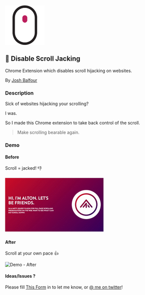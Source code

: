 ![Logo](extension/icons/icon128.png)

## 🚫 Disable Scroll Jacking

Chrome Extension which disables scroll hijacking on websites.

By [Josh Balfour](https://twitter.com/joshbal4)


### Description

Sick of websites hijacking your scrolling? 

I was. 

So I made this Chrome extension to take back control of the scroll.


> Make scrolling bearable again.


### Demo

#### Before
Scroll = jacked! 👎

![Demo - Before](assets/demo-before.gif)

#### After
Scroll at your own pace 👍

![Demo - After](assets/demo-after.gif)

#### Ideas/Issues ?

Please fill [This Form](https://gitreports.com/issue/joshbalfour/disable-scroll-jacking?name=optional&email=optional@co.com) in to let me know, or [@ me on twitter](https://twitter.com/joshbal4)!